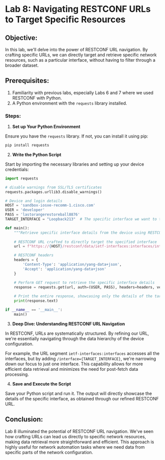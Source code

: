 # Lab 8: Navigating RESTCONF URLs to Target Specific Resources

## Objective:

In this lab, we'll delve into the power of RESTCONF URL navigation. By crafting specific URLs, we can directly target and retrieve specific network resources, such as a particular interface, without having to filter through a broader dataset.

## Prerequisites:

1. Familiarity with previous labs, especially Labs 6 and 7 where we used RESTCONF with Python.
2. A Python environment with the `requests` library installed.

### Steps:

1. **Set up Your Python Environment**

Ensure you have the `requests` library. If not, you can install it using pip:

```bash
pip install requests
```

2. **Write the Python Script**

Start by importing the necessary libraries and setting up your device credentials:

```python
import requests

# disable warnings from SSL/TLS certificates
requests.packages.urllib3.disable_warnings()

# Device and login details
HOST = 'sandbox-iosxe-recomm-1.cisco.com'
USER = 'developer'
PASS = 'lastorangerestoreball8876'
TARGET_INTERFACE = "Loopback213"  # The specific interface we want to target

def main():
    """Retrieve specific interface details from the device using RESTCONF by targeting a precise URL."""
    
    # RESTCONF URL crafted to directly target the specified interface
    url = f"https://{HOST}/restconf/data/ietf-interfaces:interfaces/interface={TARGET_INTERFACE}"

    # RESTCONF headers
    headers = {
        'Content-Type': 'application/yang-data+json',
        'Accept': 'application/yang-data+json'
    }

    # Perform GET request to retrieve the specific interface details
    response = requests.get(url, auth=(USER, PASS), headers=headers, verify=False)
    
    # Print the entire response, showcasing only the details of the targeted interface
    print(response.text)

if __name__ == '__main__':
    main()
```

3. **Deep Dive: Understanding RESTCONF URL Navigation**

In RESTCONF, URLs are systematically structured. By refining our URL, we're essentially navigating through the data hierarchy of the device configuration. 

For example, the URL segment `ietf-interfaces:interfaces` accesses all the interfaces, but by adding `/interface={TARGET_INTERFACE}`, we're narrowing down our focus to just one interface. This capability allows for more efficient data retrieval and minimizes the need for post-fetch data processing.

4. **Save and Execute the Script**

Save your Python script and run it. The output will directly showcase the details of the specific interface, as obtained through our refined RESTCONF URL.

## Conclusion:

Lab 8 illuminated the potential of RESTCONF URL navigation. We've seen how crafting URLs can lead us directly to specific network resources, making data retrieval more straightforward and efficient. This approach is highly useful for network automation tasks where we need data from specific parts of the network configuration.